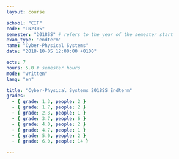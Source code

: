 ```yaml
---
layout: course

school: "CIT"
code: "IN2305"
semester: "2018SS" # refers to the year of the semester start
exam_type: "endterm"
name: "Cyber-Physical Systems"
date: "2018-10-05 12:00:00 +0100"

ects: 7
hours: 5.0 # semester hours
mode: "written"
lang: "en"

title: "Cyber-Physical Systems 2018SS Endterm"
grades:
  - { grade: 1.3, people: 2 }
  - { grade: 1.7, people: 2 }
  - { grade: 2.3, people: 1 }
  - { grade: 3.7, people: 6 }
  - { grade: 4.0, people: 2 }
  - { grade: 4.7, people: 1 }
  - { grade: 5.0, people: 2 }
  - { grade: 6.0, people: 14 }

---
```

